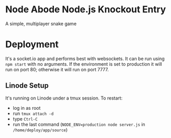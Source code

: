 # Node Abode Node.js Knockout Entry

A simple, multiplayer snake game

# Deployment

It's a socket.io app and performs best with websockets. It can be run
using `npm start` with no arguments. If the environment is set to
production it will run on port 80; otherwise it will run on port 7777.

## Linode Setup

It's running on Linode under a tmux session. To restart:

* log in as root
* run `tmux attach -d`
* type `Ctrl-C`
* run the last command (`NODE_ENV=production node server.js` in `/home/deploy/app/source`)


